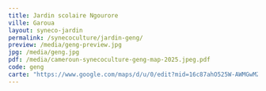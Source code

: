 ```yaml
---
title: Jardin scolaire Ngourore
ville: Garoua
layout: syneco-jardin
permalink: /synecoculture/jardin-geng/
preview: /media/geng-preview.jpg
jpg: /media/geng.jpg
pdf: /media/cameroun-synecoculture-geng-map-2025.jpeg.pdf
code: geng
carte: "https://www.google.com/maps/d/u/0/edit?mid=16c87ahO525W-AWMGwMZOaQWxiwq29MA&ll=9.36310272061272%2C13.450827733613954&z=21"
---
```

